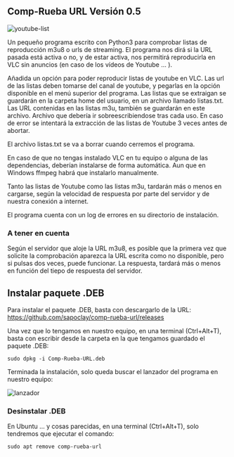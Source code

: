## Comp-Rueba URL Versión 0.5

![youtube-list](https://github.com/sapoclay/comp-rueba-url/assets/6242827/bb19dffc-48d6-44a6-9d53-880e0a075126)

Un pequeño programa escrito con Python3 para comprobar listas de reproducción m3u8 o urls de streaming. El programa nos dirá si la URL pasada está activa o no, y de estar activa, nos permitirá reproducirla en VLC sin anuncios (en caso de los vídeos de Youtube ... ).

Añadida un opción para poder reproducir listas de youtube en VLC. Las url de las listas deben tomarse del canal de youtube, y pegarlas en la opción disponible en el menú superior del programa. Las listas que se extraigan se guardarán en la carpeta home del usuario, en un archivo llamado listas.txt. Las URL contenidas en las listas m3u, también se guardarán en este archivo. Archivo que debería ir sobreescribiendose tras cada uso. En caso de error se intentará la extracción de las listas de Youtube 3 veces antes de abortar.

El archivo listas.txt se va a borrar cuando cerremos el programa.

En caso de que no tengas instalado VLC en tu equipo o alguna de las dependencias, deberían instalarse de forma automática. Aun que en Windows ffmpeg habrá que instalarlo manualmente.

Tanto las listas de Youtube como las listas m3u, tardarán más o menos en cargarse, según la velocidad de respuesta por parte del servidor y de nuestra conexión a internet.

El programa cuenta con un log de errores en su directorio de instalación.

### A tener en cuenta

Según el servidor que aloje la URL m3u8, es posible que la primera vez que solicite la comprobación aparezca la URL escrita como no disponible, pero si pulsas dos veces, puede funcionar. La respuesta, tardará más o menos en función del tiepo de respuesta del servidor.

## Instalar paquete .DEB

Para instalar el paquete .DEB, basta con descargarlo de la URL: https://github.com/sapoclay/comp-rueba-url/releases

Una vez que lo tengamos en nuestro equipo, en una terminal (Ctrl+Alt+T), basta con escribir desde la carpeta en la que tengamos guardado el paquete .DEB:

``` sudo dpkg -i Comp-Rueba-URL.deb ```

Terminada la instalación, solo queda buscar el lanzador del programa en nuestro equipo:

![lanzador](https://github.com/sapoclay/comp-rueba-url/assets/6242827/78bd91af-3798-4051-819f-de9c22544409)

### Desinstalar .DEB

En Ubuntu ... y cosas parecidas, en una terminal (Ctrl+Alt+T), solo tendremos que ejecutar el comando:

``` sudo apt remove comp-rueba-url ```
